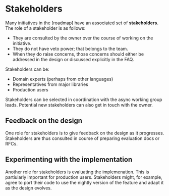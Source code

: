 # Stakeholders

Many initiatives in the [roadmap] have an associated set of **stakeholders**. The role of a stakeholder is as follows:

* They are consulted by the owner over the course of working on the initiative.
* They do not have veto power; that belongs to the team.
* When they do raise concerns, those concerns should either be addressed in the design or discussed explicitly in the FAQ.

Stakeholders can be:

* Domain experts (perhaps from other languages)
* Representatives from major libraries
* Production users

Stakeholders can be selected in coordination with the async working group leads. Potential new stakeholders can also get in touch with the owner.

## Feedback on the design

One role for stakeholders is to give feedback on the design as it progresses. Stakeholders are thus consulted in course of preparing evaluation docs or RFCs.

## Experimenting with the implementation

Another role for stakeholders is evaluating the implemenation. This is partiularly important for production users. Stakeholders might, for example, agree to port their code to use the nightly version of the feature and adapt it as the design evolves.
